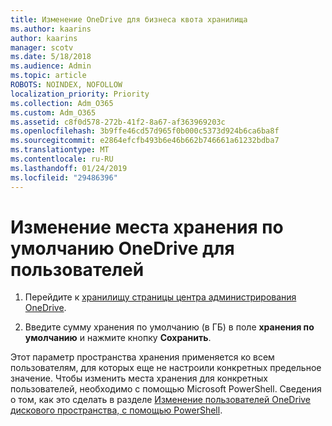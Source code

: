 ```yaml
---
title: Изменение OneDrive для бизнеса квота хранилища
ms.author: kaarins
author: kaarins
manager: scotv
ms.date: 5/18/2018
ms.audience: Admin
ms.topic: article
ROBOTS: NOINDEX, NOFOLLOW
localization_priority: Priority
ms.collection: Adm_O365
ms.custom: Adm_O365
ms.assetid: c8f0d578-272b-41f2-8a67-af363969203c
ms.openlocfilehash: 3b9ffe46cd57d965f0b000c5373d924b6ca6ba8f
ms.sourcegitcommit: e2864efcfb493b6e46b662b746661a61232bdba7
ms.translationtype: MT
ms.contentlocale: ru-RU
ms.lasthandoff: 01/24/2019
ms.locfileid: "29486396"
---
```

# <a name="change-the-default-onedrive-storage-space-for-your-users"></a>Изменение места хранения по умолчанию OneDrive для пользователей

1. Перейдите к [хранилищу страницы центра администрирования OneDrive](https://admin.onedrive.com/?v=StorageSettings).
    
2. Введите сумму хранения по умолчанию (в ГБ) в поле **хранения по умолчанию** и нажмите кнопку **Сохранить**.
    
Этот параметр пространства хранения применяется ко всем пользователям, для которых еще не настроили конкретных предельное значение. Чтобы изменить места хранения для конкретных пользователей, необходимо с помощью Microsoft PowerShell. Сведения о том, как это сделать в разделе [Изменение пользователей OneDrive дискового пространства, с помощью PowerShell](https://go.microsoft.com/fwlink/?linkid=866402).
  

